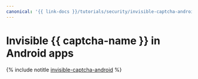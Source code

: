 ```yaml
---
canonical: '{{ link-docs }}/tutorials/security/invisible-captcha-android'
---
```


# Invisible {{ captcha-name }} in Android apps

{% include notitle [invisible-captcha-android](../../../../_tutorials/security/invisible-captcha-android.md) %}